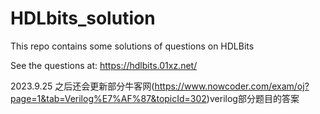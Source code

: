 # HDLbits_solution
This repo contains some solutions of questions on HDLBits 

See the questions at: https://hdlbits.01xz.net/


2023.9.25
之后还会更新部分牛客网(https://www.nowcoder.com/exam/oj?page=1&tab=Verilog%E7%AF%87&topicId=302)verilog部分题目的答案

